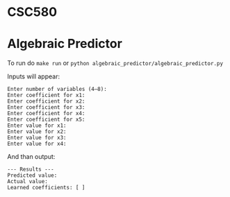 # CSC580

# Algebraic Predictor

To run do `make run` or `python algebraic_predictor/algebraic_predictor.py`

Inputs will appear:
```
Enter number of variables (4–8): 
Enter coefficient for x1:
Enter coefficient for x2: 
Enter coefficient for x3: 
Enter coefficient for x4:
Enter coefficient for x5:
Enter value for x1:
Enter value for x2:
Enter value for x3:
Enter value for x4:
```
And than output:
```
--- Results ---
Predicted value: 
Actual value:
Learned coefficients: [ ]
```